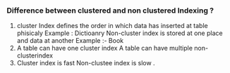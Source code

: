 ### Difference between clustered and non clustered Indexing ?

1.  cluster Index defines the order in which data  has inserted at table phisicaly 
    Example : Dictioanry 
    Non-cluster index is stored at one place and data at another 
    Example :- Book 
2.  A table can have one cluster index 
    A table can have multiple non-clusterindex 
3.  Cluster index is fast
    Non-clustee index is slow . 